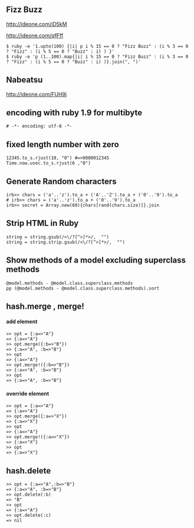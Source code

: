 ## Fizz Buzz

<http://ideone.com/iD5kM>

<http://ideone.com/qfFff>

    $ ruby -e '1.upto(100) {|i| p i % 15 == 0 ? "Fizz Buzz" : (i % 3 == 0 ? "Fizz" : (i % 5 == 0 ? "Buzz" : i) ) }'
    $ ruby -e 'p (1..100).map{|i| i % 15 == 0 ? "Fizz Buzz" : (i % 3 == 0 ? "Fizz" : (i % 5 == 0 ? "Buzz" : i) )}.join(", ")'

## Nabeatsu

<http://ideone.com/FUH9j>

## encoding with ruby 1.9 for multibyte
    # -*- encoding: utf-8 -*-

## fixed length number with zero

    12345.to_s.rjust(10, "0") #=>0000012345
    Time.now.usec.to_s.rjust(6 ,"0")
    
## Generate Random characters

    irb>> chars = ('a'..'z').to_a + ('A'..'Z').to_a + ('0'..'9').to_a
    # irb>> chars = ('a'..'z').to_a + ('0'..'9').to_a
    irb>> secret = Array.new(60){chars[rand(chars.size)]}.join

## Strip HTML in Ruby

    string = string.gsub(/<\/?[^>]*>/,  "")
    string = string.strip.gsub(/<\/?[^>]*>/,  "")

## Show methods of a model excluding superclass methods

    @model.methods - @model.class.superclass.methods
    pp (@model.methods - @model.class.superclass.methods).sort

## hash.merge , merge!

#### add element
    >> opt = {:a=>"A"}
    => {:a=>"A"}
    >> opt.merge({:b=>"B"})
    => {:a=>"A", :b=>"B"}
    >> opt
    => {:a=>"A"}
    >> opt.merge!({:b=>"B"})
    => {:a=>"A", :b=>"B"}
    >> opt
    => {:a=>"A", :b=>"B"}

#### override element

    >> opt = {:a=>"A"}
    => {:a=>"A"}
    >> opt.merge({:a=>"X"})
    => {:a=>"X"}
    >> opt
    => {:a=>"A"}
    >> opt.merge!({:a=>"X"})
    => {:a=>"X"}
    >> opt
    => {:a=>"X"}

## hash.delete

    >> opt = {:a=>"A",:b=>"B"}
    => {:a=>"A", :b=>"B"}
    >> opt.delete(:b)
    => "B"
    >> opt
    => {:a=>"A"}
    >> opt.delete(:c)
    => nil

